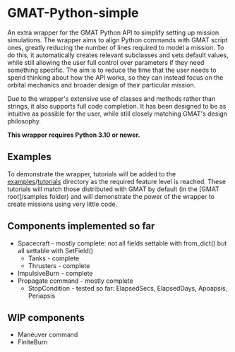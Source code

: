 # GMAT-Python-simple

An extra wrapper for the GMAT Python API to simplify setting up mission simulations. The wrapper aims to align Python commands with GMAT script ones, greatly reducing the number of lines required to model a mission. To do this, it automatically creates relevant subclasses and sets default values, while still allowing the user full control over parameters if they need something specific. The aim is to reduce the time that the user needs to spend thinking about how the API works, so they can instead focus on the orbital mechanics and broader design of their particular mission.

Due to the wrapper's extensive use of classes and methods rather than strings, it also supports full code completion. It has been designed to be as intuitive as possible for the user, while still closely matching GMAT's design philosophy.

**This wrapper requires Python 3.10 or newer.**

## Examples

To demonstrate the wrapper, tutorials will be added to the [examples](https://github.com/weasdown/GMAT-Python-simple/tree/main/examples)/[tutorials](https://github.com/weasdown/GMAT-Python-simple/tree/main/examples/tutorials) directory as the required feature level is reached. These tutorials will match those distributed with GMAT by default (in the \[GMAT root]/samples folder) and will demonstrate the power of the wrapper to create missions using very little code.

## Components implemented so far

* Spacecraft - mostly complete: not all fields settable with from_dict() but all settable with SetField()
  * Tanks - complete
  * Thrusters - complete
* ImpulsiveBurn - complete
* Propagate command - mostly complete
  * StopCondition - tested so far: ElapsedSecs, ElapsedDays, Apoapsis, Periapsis

## WIP components

* Maneuver command
* FiniteBurn
